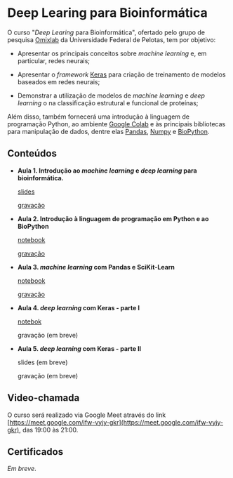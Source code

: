# Deep Learing para Bioinformática

O curso "*Deep Learing* para Bioinformática", ofertado pelo grupo de pesquisa [Omixlab](https://github.com/omixlab) da Universidade Federal de Pelotas, tem por objetivo:

- Apresentar os principais conceitos sobre *machine learning* e, em particular, redes neurais;

- Apresentar o *framework* [Keras](https://keras.io/) para criação de treinamento de modelos baseados em redes neurais;

- Demonstrar a utilização de modelos de *machine learning* e *deep learning* o na classificação estrutural e funcional de proteínas;

Além disso, também fornecerá uma introdução à linguagem de programação Python, ao ambiente [Google Colab](https://colab.research.google.com/) e às principais bibliotecas para manipulação de dados, dentre elas [Pandas](https://pandas.pydata.org/), [Numpy](https://numpy.org/) e [BioPython](https://biopython.org/).

## Conteúdos

- **Aula 1. Introdução ao *machine learning* e *deep learning* para bioinformática.** 
    
    [slides](https://docs.google.com/presentation/d/1eXvyRbIUKoxw9zMv-fcDHgrpa4NPBmymJ4qBHcV5aFQ/edit?usp=sharing)

    [gravação](https://drive.google.com/file/d/1dJ3z_zPqe_EGo_OwR6GX0Zy8-3D1c7Ah/view?usp=sharing)

- **Aula 2. Introdução à linguagem de programação em Python e ao BioPython**

    [notebook](https://colab.research.google.com/drive/1PCDRpXX-_jXy9TMd26gV9W-7_49_nT0E?usp=sharing)

    [gravação](https://drive.google.com/file/d/1S6LbuulDwEaV7QEcUUJUvwhTZnhXV86F/view?usp=sharing)

- **Aula 3. *machine learning* com Pandas e SciKit-Learn**

    [notebook](https://colab.research.google.com/drive/1oIvEDBqC06-AmvIE_yibxmC3pONJiwFm?usp=sharing)

    [gravação](https://drive.google.com/file/d/1BOmJhYI0pP_qpi_mzcxLqHNGYOaph_GZ/view?usp=sharing)

- **Aula 4. *deep learning* com Keras - parte I**

    [notebok](https://colab.research.google.com/drive/1ACEa5cyuFRLV4x1_RFTkp7hd02ChqV5y?usp=sharing)

    gravação (em breve)

- **Aula 5. *deep learning* com Keras - parte II**

    slides (em breve)

    gravação (em breve)

## Video-chamada

O curso será realizado via Google Meet através do link [https://meet.google.com/ifw-vyjy-gkr](https://meet.google.com/ifw-vyjy-gkr), das 19:00 às 21:00.

## Certificados

*Em breve*.

